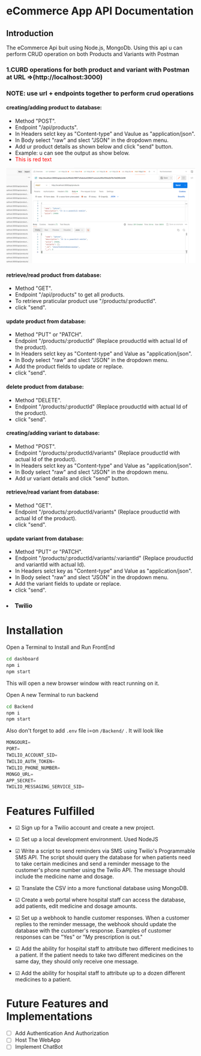 # eCommerce App API Documentation
## Introduction
The eCommerce Api buit using Node.js, MongoDb. Using this api u can perform CRUD operation on both Products and Variants with Postman 

### 1.CURD operations for both product and variant with Postman at URL =>(http://localhost:3000)
### NOTE: use url + endpoints together to perform crud operations
#### creating/adding product to database:
* Method "POST".
* Endpoint "/api/products".
* In Headers selct key as "Content-type" and   Vaulue as "application/json".
* In Body select "raw" and slect "JSON" in the dropdown menu.
* Add ur product details as shown below and click "send" button.
* Example: u can see the output as show below.
* <span style="color:red;">This is red text</span>

![createing product](screenshots/AddProduct.png)

#### retrieve/read product from database:
* Method "GET".
* Endpoint "/api/products" to get all products.
* To retrieve praticular product use "/products/:productId".
* click "send".

#### update product from database:
* Method "PUT" or "PATCH".
* Endpoint "/products/:productId" (Replace prouductId with actual Id of the product).
* In Headers selct key as "Content-type" and   Value as "application/json".
* In Body select "raw" and slect "JSON" in the dropdown menu.
* Add the product fields to update or replace.
* click "send".

#### delete product from database:
* Method "DELETE".
* Endpoint "/products/:productId" (Replace prouductId with actual Id of the product).
* click "send".

#### creating/adding variant to database:
* Method "POST".
* Endpoint "/products/:productId/variants" (Replace prouductId with actual Id of the product).
* In Headers selct key as "Content-type" and   Value as "application/json".
* In Body select "raw" and slect "JSON" in the dropdown menu.
* Add ur variant details and click "send" button.

#### retrieve/read variant from database:
* Method "GET".
* Endpoint "/products/:productId/variants" (Replace prouductId with actual Id of the product).
* click "send".


#### update variant from database:
* Method "PUT" or "PATCH".
* Endpoint "/products/:productId/variants/:variantId" (Replace prouductId and variantId with actual Id).
* In Headers selct key as "Content-type" and   Value as "application/json".
* In Body select "raw" and slect "JSON" in the dropdown menu.
* Add the variant fields to update or replace.
* click "send".


### <li>Twilio</li>

# Installation 

Open a Terminal to Install and Run FrontEnd

```bash
cd dashboard
npm i
npm start
```

This will open a new browser window with react running on it.

Open A new Terminal to run backend

```bash
cd Backend
npm i
npm start
```

Also don't forget to add ```.env``` file i=on ```/Backend/``` . It will look like 

```js
MONGOURI=
PORT=
TWILIO_ACCOUNT_SID=
TWILIO_AUTH_TOKEN=
TWILIO_PHONE_NUMBER=
MONGO_URL=
APP_SECRET=
TWILIO_MESSAGING_SERVICE_SID=
```



# Features Fulfilled

- &#9745; Sign up for a Twilio account and create a new project.

- &#9745; Set up a local development environment. Used NodeJS

- &#9745; Write a script to send reminders via SMS using Twilio's Programmable SMS API. The script should query the database for when patients need to take certain medicines and send a reminder message to the customer's phone number using the Twilio API. The message should include the medicine name and dosage.

- &#9745; Translate the CSV into a more functional database using MongoDB. 

- &#9745; Create a web portal where hospital staff can access the database, add patients, edit medicine and dosage amounts.

- &#9745; Set up a webhook to handle customer responses. When a customer replies to the reminder message, the webhook should update the database with the customer's response. Examples of customer responses can be "Yes" or "My prescription is out."

- &#9745; Add the ability for hospital staff to attribute two different medicines to a patient. If the patient needs to take two different medicines on the same day, they should only receive one message.

- &#9745; Add the ability for hospital staff to attribute up to a dozen different medicines to a patient.

# Future Features and Implementations

- &#9744;  Add Authentication And Authorization 
- &#9744;  Host The WebApp
- &#9744;  Implement ChatBot
